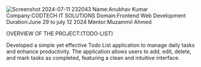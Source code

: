 
![Screenshot 2024-07-11 232043](https://github.com/anubhav7631/CODETECH-Task1/assets/142887222/d7a1356a-3cfa-4bea-a6e9-10f7baf1247f)
Name:Anubhav Kumar
Company:CODTECH IT SOLUTIONS
Domain:Frontend Web Development
Duration:June 29 to july 12 2024
Mentor:Muzammil Ahmed

OVERVIEW OF THE PROJECT:(TODO-LIST)

Developed a simple yet effective Todo List application to manage daily tasks and enhance productivity. The application allows users to add, edit, delete, and mark tasks as completed, featuring a clean and intuitive interface.
